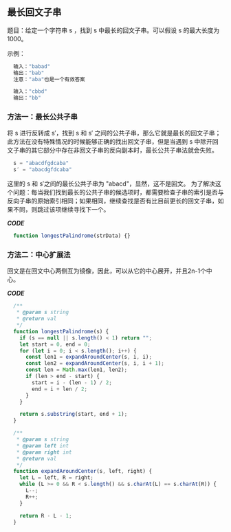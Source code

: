 ## 最长回文子串

题目：给定一个字符串 s ，找到 s 中最长的回文子串。可以假设 s 的最大长度为 1000。

示例：
``` javascript
  输入："babad"
  输出："bab"
  注意："aba"也是一个有效答案
```
``` javascript
  输入："cbbd"
  输出："bb"
```

### 方法一：最长公共子串

将 s 进行反转成 s′，找到 s 和 s′ 之间的公共子串，那么它就是最长的回文子串；此方法在没有特殊情况的时候能够正确的找出回文子串，但是当遇到 s 中除开回文子串的其它部分中存在非回文子串的反向副本时，最长公共子串法就会失败。
``` javascript
  s = "abacdfgdcaba"
  s′ = "abacdgfdcaba"
```
这里的 s 和 s′之间的最长公共子串为 "abacd"，显然，这不是回文。
为了解决这个问题：每当我们找到最长的公共子串的候选项时，都需要检查子串的索引是否与反向子串的原始索引相同；如果相同，继续查找是否有比目前更长的回文子串，如果不同，则跳过该项继续寻找下一个。

***CODE***
``` javascript
  function longestPalindrome(strData) {}
```

### 方法二：中心扩展法
回文是在回文中心两侧互为镜像，因此，可以从它的中心展开，并且2n-1个中心。

***CODE***
``` javascript
  /**
   * @param s string
   * @return val
   */
  function longestPalindrome(s) {
    if (s == null || s.length() < 1) return "";
    let start = 0, end = 0;
    for (let i = 0; i < s.length(); i++) {
      const len1 = expandAroundCenter(s, i, i);
      const len2 = expandAroundCenter(s, i, i + 1);
      const len = Math.max(len1, len2);
      if (len > end - start) {
        start = i - (len - 1) / 2;
        end = i + len / 2;
      }
    }

    return s.substring(start, end + 1);
  }

  /**
   * @param s string
   * @param left int
   * @param right int
   * @return val
   */
  function expandAroundCenter(s, left, right) {
    let L = left, R = right;
    while (L >= 0 && R < s.length() && s.charAt(L) == s.charAt(R)) {
      L--;
      R++;
    }

    return R - L - 1;
  }
```
